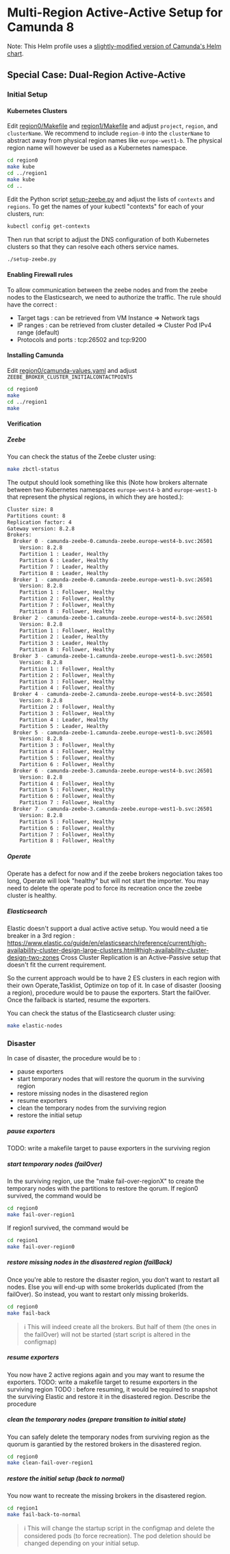 # Multi-Region Active-Active Setup for Camunda 8

Note: This Helm profile uses a [slightly-modified version of Camunda's Helm chart](https://github.com/camunda/camunda-platform-helm/pull/806).

## Special Case: Dual-Region Active-Active

### Initial Setup

#### Kubernetes Clusters

Edit [region0/Makefile](region0/Makefile) and [region1/Makefile](region1/Makefile)
and adjust `project`, `region`, and `clusterName`.
We recommend to include `region-0` into the `clusterName`
to abstract away from physical region names like `europe-west1-b`.
The physical region name will however be used as a Kubernetes namespace.

```sh
cd region0
make kube
cd ../region1
make kube
cd ..
```

Edit the Python script [setup-zeebe.py](./setup-zeebe.py)
and adjust the lists of `contexts` and `regions`.
To get the names of your kubectl "contexts" for each of your clusters, run:

```sh
kubectl config get-contexts
```

Then run that script to adjust the DNS configuration of both Kubernetes clusters
so that they can resolve each others service names.

```sh
./setup-zeebe.py
```

#### Enabling Firewall rules
To allow communication between the zeebe nodes and from the zeebe nodes to the Elasticsearch, we need to authorize the traffic.
The rule should have the correct :
- Target tags : can be retrieved from VM Instance => Network tags
- IP ranges : can be retrieved from cluster detailed => Cluster Pod IPv4 range (default)
- Protocols and ports : tcp:26502 and tcp:9200

#### Installing Camunda

Edit [region0/camunda-values.yaml](region0/camunda-values.yaml) and adjust
`ZEEBE_BROKER_CLUSTER_INITIALCONTACTPOINTS`

```sh
cd region0
make
cd ../region1
make
```

#### Verification

##### Zeebe

You can check the status of the Zeebe cluster using:

```sh
make zbctl-status
```

The output should look something like this
(Note how brokers alternate between two Kubernetes namespaces
`europe-west4-b` and `europe-west1-b` that represent the physical regions,
in which they are hosted.):

```sh
Cluster size: 8
Partitions count: 8
Replication factor: 4
Gateway version: 8.2.8
Brokers:
  Broker 0 - camunda-zeebe-0.camunda-zeebe.europe-west4-b.svc:26501
    Version: 8.2.8
    Partition 1 : Leader, Healthy
    Partition 6 : Leader, Healthy
    Partition 7 : Leader, Healthy
    Partition 8 : Leader, Healthy
  Broker 1 - camunda-zeebe-0.camunda-zeebe.europe-west1-b.svc:26501
    Version: 8.2.8
    Partition 1 : Follower, Healthy
    Partition 2 : Follower, Healthy
    Partition 7 : Follower, Healthy
    Partition 8 : Follower, Healthy
  Broker 2 - camunda-zeebe-1.camunda-zeebe.europe-west4-b.svc:26501
    Version: 8.2.8
    Partition 1 : Follower, Healthy
    Partition 2 : Leader, Healthy
    Partition 3 : Leader, Healthy
    Partition 8 : Follower, Healthy
  Broker 3 - camunda-zeebe-1.camunda-zeebe.europe-west1-b.svc:26501
    Version: 8.2.8
    Partition 1 : Follower, Healthy
    Partition 2 : Follower, Healthy
    Partition 3 : Follower, Healthy
    Partition 4 : Follower, Healthy
  Broker 4 - camunda-zeebe-2.camunda-zeebe.europe-west4-b.svc:26501
    Version: 8.2.8
    Partition 2 : Follower, Healthy
    Partition 3 : Follower, Healthy
    Partition 4 : Leader, Healthy
    Partition 5 : Leader, Healthy
  Broker 5 - camunda-zeebe-1.camunda-zeebe.europe-west1-b.svc:26501
    Version: 8.2.8
    Partition 3 : Follower, Healthy
    Partition 4 : Follower, Healthy
    Partition 5 : Follower, Healthy
    Partition 6 : Follower, Healthy
  Broker 6 - camunda-zeebe-3.camunda-zeebe.europe-west4-b.svc:26501
    Version: 8.2.8
    Partition 4 : Follower, Healthy
    Partition 5 : Follower, Healthy
    Partition 6 : Follower, Healthy
    Partition 7 : Follower, Healthy
  Broker 7 - camunda-zeebe-3.camunda-zeebe.europe-west1-b.svc:26501
    Version: 8.2.8
    Partition 5 : Follower, Healthy
    Partition 6 : Follower, Healthy
    Partition 7 : Follower, Healthy
    Partition 8 : Follower, Healthy
```


##### Operate

Operate has a defect for now and if the zeebe brokers negociation takes too long, Operate will look "healthy" but will not start the importer. You may need to delete the operate pod to force its recreation once the zeebe cluster is healthy.


##### Elasticsearch

Elastic doesn't support a dual active active setup. You would need a tie breaker in a 3rd region : https://www.elastic.co/guide/en/elasticsearch/reference/current/high-availability-cluster-design-large-clusters.html#high-availability-cluster-design-two-zones
Cross Cluster Replication is an Active-Passive setup that doesn't fit the current requirement.

So the current approach would be to have 2 ES clusters in each region with their own Operate,Tasklist, Optimize on top of it. In case of disaster (loosing a region), procedure would be to pause the exporters. Start the failOver.
Once the failback is started, resume the exporters.

You can check the status of the Elasticsearch cluster using:

```sh
make elastic-nodes
```

### Disaster

In case of disaster, the procedure would be to :
- pause exporters
- start temporary nodes that will restore the quorum in the surviving region
- restore missing nodes in the disastered region
- resume exporters
- clean the temporary nodes from the surviving region
- restore the initial setup

##### pause exporters

TODO: write a makefile target to pause exporters in the surviving region


##### start temporary nodes (failOver)

In the surviving region, use the "make fail-over-regionX" to create the temporary nodes with the partitions to restore the qorum.
If region0 survived, the command would be

```sh
cd region0
make fail-over-region1
```

If region1 survived, the command would be

```sh
cd region1
make fail-over-region0
```

##### restore missing nodes in the disastered region (failBack)

Once you're able to restore the disaster region, you don't want to restart all nodes. Else you will end-up with some brokerIds duplicated (from the failOver). So instead, you want to restart only missing brokerIds.
```sh
cd region0
make fail-back
```

> :information_source: This will indeed create all the brokers. But half of them (the ones in the failOver) will not be started (start script is altered in the configmap)

##### resume exporters

You now have 2 active regions again and you may want to resume the exporters. 
TODO: write a makefile target to resume exporters in the surviving region
TODO : before resuming, it would be required to snapshot the surviving Elastic and restore it in the disastered region. Describe the procedure

##### clean the temporary nodes (prepare transition to initial state)

You can safely delete the temporary nodes from surviving region as the quorum is garantied by the restored brokers in the disastered region.

```sh
cd region0
make clean-fail-over-region1
```

##### restore the initial setup (back to normal)

You now want to recreate the missing brokers in the disastered region.

```sh
cd region1
make fail-back-to-normal
```

> :information_source: This will change the startup script in the configmap and delete the considered pods (to force recreation). The pod deletion should be changed depending on your initial setup.
